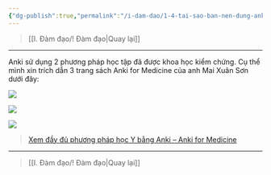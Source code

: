 ```yaml
---
{"dg-publish":true,"permalink":"/i-dam-dao/1-4-tai-sao-ban-nen-dung-anki/","title":"Tại sao bạn nên dùng Anki?","noteIcon":""}
---
```


> [[I. Đàm đạo/! Đàm đạo\|Quay lại]]

___

Anki sử dụng 2 phương pháp học tập đã được khoa học kiểm chứng. Cụ thể mình xin trích dẫn 3 trang sách Anki for Medicine của anh Mai Xuân Sơn dưới đây:

![](https://i.imgur.com/qYV9oa0.png)

![](https://i.imgur.com/2EQg4rA.png)

![](https://i.imgur.com/O52MQb2.png)

> [Xem đầy đủ phương pháp học Y bằng Anki – Anki for Medicine](https://ankivn.com/huong-dan/phuong-phap-hoc-y-bang-anki/)
___
> [[I. Đàm đạo/! Đàm đạo\|Quay lại]]